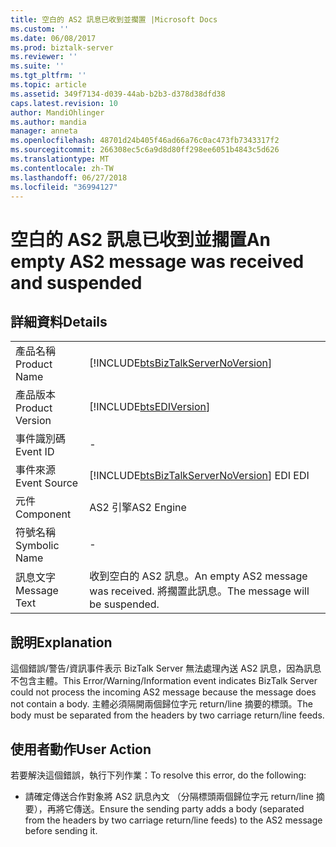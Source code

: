 ```yaml
---
title: 空白的 AS2 訊息已收到並擱置 |Microsoft Docs
ms.custom: ''
ms.date: 06/08/2017
ms.prod: biztalk-server
ms.reviewer: ''
ms.suite: ''
ms.tgt_pltfrm: ''
ms.topic: article
ms.assetid: 349f7134-d039-44ab-b2b3-d378d38dfd38
caps.latest.revision: 10
author: MandiOhlinger
ms.author: mandia
manager: anneta
ms.openlocfilehash: 48701d24b405f46ad66a76c0ac473fb7343317f2
ms.sourcegitcommit: 266308ec5c6a9d8d80ff298ee6051b4843c5d626
ms.translationtype: MT
ms.contentlocale: zh-TW
ms.lasthandoff: 06/27/2018
ms.locfileid: "36994127"
---
```

# <a name="an-empty-as2-message-was-received-and-suspended"></a><span data-ttu-id="c9a4e-102">空白的 AS2 訊息已收到並擱置</span><span class="sxs-lookup"><span data-stu-id="c9a4e-102">An empty AS2 message was received and suspended</span></span>
## <a name="details"></a><span data-ttu-id="c9a4e-103">詳細資料</span><span class="sxs-lookup"><span data-stu-id="c9a4e-103">Details</span></span>  
  
|                 |                                                                                        |
|-----------------|----------------------------------------------------------------------------------------|
|  <span data-ttu-id="c9a4e-104">產品名稱</span><span class="sxs-lookup"><span data-stu-id="c9a4e-104">Product Name</span></span>   |   [!INCLUDE[btsBizTalkServerNoVersion](../includes/btsbiztalkservernoversion-md.md)]   |
| <span data-ttu-id="c9a4e-105">產品版本</span><span class="sxs-lookup"><span data-stu-id="c9a4e-105">Product Version</span></span> |               [!INCLUDE[btsEDIVersion](../includes/btsediversion-md.md)]               |
|    <span data-ttu-id="c9a4e-106">事件識別碼</span><span class="sxs-lookup"><span data-stu-id="c9a4e-106">Event ID</span></span>     |                                           -                                            |
|  <span data-ttu-id="c9a4e-107">事件來源</span><span class="sxs-lookup"><span data-stu-id="c9a4e-107">Event Source</span></span>   | [!INCLUDE[btsBizTalkServerNoVersion](../includes/btsbiztalkservernoversion-md.md)]<span data-ttu-id="c9a4e-108"> EDI</span><span class="sxs-lookup"><span data-stu-id="c9a4e-108"> EDI</span></span> |
|    <span data-ttu-id="c9a4e-109">元件</span><span class="sxs-lookup"><span data-stu-id="c9a4e-109">Component</span></span>    |                                       <span data-ttu-id="c9a4e-110">AS2 引擎</span><span class="sxs-lookup"><span data-stu-id="c9a4e-110">AS2 Engine</span></span>                                       |
|  <span data-ttu-id="c9a4e-111">符號名稱</span><span class="sxs-lookup"><span data-stu-id="c9a4e-111">Symbolic Name</span></span>  |                                           -                                            |
|  <span data-ttu-id="c9a4e-112">訊息文字</span><span class="sxs-lookup"><span data-stu-id="c9a4e-112">Message Text</span></span>   |           <span data-ttu-id="c9a4e-113">收到空白的 AS2 訊息。</span><span class="sxs-lookup"><span data-stu-id="c9a4e-113">An empty AS2 message was received.</span></span>  <span data-ttu-id="c9a4e-114">將擱置此訊息。</span><span class="sxs-lookup"><span data-stu-id="c9a4e-114">The message will be suspended.</span></span>           |
  
## <a name="explanation"></a><span data-ttu-id="c9a4e-115">說明</span><span class="sxs-lookup"><span data-stu-id="c9a4e-115">Explanation</span></span>  
 <span data-ttu-id="c9a4e-116">這個錯誤/警告/資訊事件表示 BizTalk Server 無法處理內送 AS2 訊息，因為訊息不包含主體。</span><span class="sxs-lookup"><span data-stu-id="c9a4e-116">This Error/Warning/Information event indicates BizTalk Server could not process the incoming AS2 message because the message does not contain a body.</span></span> <span data-ttu-id="c9a4e-117">主體必須隔開兩個歸位字元 return/line 摘要的標頭。</span><span class="sxs-lookup"><span data-stu-id="c9a4e-117">The body must be separated from the headers by two carriage return/line feeds.</span></span>  
  
## <a name="user-action"></a><span data-ttu-id="c9a4e-118">使用者動作</span><span class="sxs-lookup"><span data-stu-id="c9a4e-118">User Action</span></span>  
 <span data-ttu-id="c9a4e-119">若要解決這個錯誤，執行下列作業：</span><span class="sxs-lookup"><span data-stu-id="c9a4e-119">To resolve this error, do the following:</span></span>  
  
-   <span data-ttu-id="c9a4e-120">請確定傳送合作對象將 AS2 訊息內文 （分隔標頭兩個歸位字元 return/line 摘要），再將它傳送。</span><span class="sxs-lookup"><span data-stu-id="c9a4e-120">Ensure the sending party adds a body (separated from the headers by two carriage return/line feeds) to the AS2 message before sending it.</span></span>